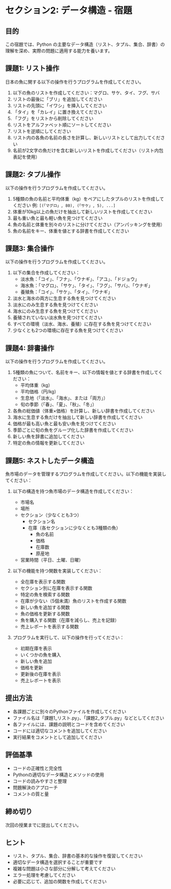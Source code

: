 # セクション2: データ構造 - 宿題

## 目的
この宿題では、Python の主要なデータ構造（リスト、タプル、集合、辞書）の理解を深め、実際の問題に適用する能力を養います。

## 課題1: リスト操作
日本の魚に関する以下の操作を行うプログラムを作成してください。

1. 以下の魚のリストを作成してください：マグロ、サケ、タイ、フグ、サバ
2. リストの最後に「ブリ」を追加してください
3. リストの先頭に「イワシ」を挿入してください
4. 「タイ」を「カレイ」に置き換えてください
5. 「フグ」をリストから削除してください
6. リストをアルファベット順にソートしてください
7. リストを逆順にしてください
8. リスト内の各魚の名前の長さを計算し、新しいリストとして出力してください
9. 名前が2文字の魚だけを含む新しいリストを作成してください（リスト内包表記を使用）

## 課題2: タプル操作
以下の操作を行うプログラムを作成してください。

1. 5種類の魚の名前と平均体重（kg）をペアにしたタプルのリストを作成してください
   例: `[(「マグロ」, 80), (「サケ」, 5), ...]`
2. 体重が10kg以上の魚だけを抽出して新しいリストを作成してください
3. 最も重い魚と最も軽い魚を見つけてください
4. 魚の名前と体重を別々のリストに分けてください（アンパッキングを使用）
5. 魚の名前をキー、体重を値とする辞書を作成してください

## 課題3: 集合操作
以下の操作を行うプログラムを作成してください。

1. 以下の集合を作成してください：
   - 淡水魚：「コイ」、「フナ」、「ウナギ」、「アユ」、「ドジョウ」
   - 海水魚：「マグロ」、「サケ」、「タイ」、「フグ」、「サバ」、「ウナギ」
   - 養殖魚：「コイ」、「サケ」、「タイ」、「ウナギ」
2. 淡水と海水の両方に生息する魚を見つけてください
3. 淡水にのみ生息する魚を見つけてください
4. 海水にのみ生息する魚を見つけてください
5. 養殖されていない淡水魚を見つけてください
6. すべての環境（淡水、海水、養殖）に存在する魚を見つけてください
7. 少なくとも2つの環境に存在する魚を見つけてください

## 課題4: 辞書操作
以下の操作を行うプログラムを作成してください。

1. 5種類の魚について、名前をキー、以下の情報を値とする辞書を作成してください：
   - 平均体重（kg）
   - 平均価格（円/kg）
   - 生息地（「淡水」、「海水」、または「両方」）
   - 旬の季節（「春」、「夏」、「秋」、「冬」）
2. 各魚の総価値（体重×価格）を計算し、新しい辞書を作成してください
3. 海水に生息する魚だけを抽出して新しい辞書を作成してください
4. 価格が最も高い魚と最も安い魚を見つけてください
5. 季節ごとに旬の魚をグループ化した辞書を作成してください
6. 新しい魚を辞書に追加してください
7. 特定の魚の情報を更新してください

## 課題5: ネストしたデータ構造
魚市場のデータを管理するプログラムを作成してください。以下の機能を実装してください：

1. 以下の構造を持つ魚市場のデータ構造を作成してください：
   - 市場名
   - 場所
   - セクション（少なくとも3つ）
     - セクション名
     - 在庫（各セクションに少なくとも3種類の魚）
       - 魚の名前
       - 価格
       - 在庫数
       - 原産地
   - 営業時間（平日、土曜、日曜）

2. 以下の機能を持つ関数を実装してください：
   - 全在庫を表示する関数
   - セクション別に在庫を表示する関数
   - 特定の魚を検索する関数
   - 在庫が少ない（5個未満）魚のリストを作成する関数
   - 新しい魚を追加する関数
   - 魚の価格を更新する関数
   - 魚を購入する関数（在庫を減らし、売上を記録）
   - 売上レポートを表示する関数

3. プログラムを実行して、以下の操作を行ってください：
   - 初期在庫を表示
   - いくつかの魚を購入
   - 新しい魚を追加
   - 価格を更新
   - 更新後の在庫を表示
   - 売上レポートを表示

## 提出方法
- 各課題ごとに別々のPythonファイルを作成してください
- ファイル名は「課題1_リスト.py」、「課題2_タプル.py」などとしてください
- 各ファイルには、課題の説明とコードを含めてください
- コードには適切なコメントを追加してください
- 実行結果をコメントとして追加してください

## 評価基準
- コードの正確性と完全性
- Pythonの適切なデータ構造とメソッドの使用
- コードの読みやすさと整理
- 問題解決のアプローチ
- コメントの質と量

## 締め切り
次回の授業までに提出してください。

## ヒント
- リスト、タプル、集合、辞書の基本的な操作を復習してください
- 適切なデータ構造を選択することが重要です
- 複雑な問題は小さな部分に分解して考えてください
- エラー処理を考慮してください
- 必要に応じて、追加の関数を作成してください
